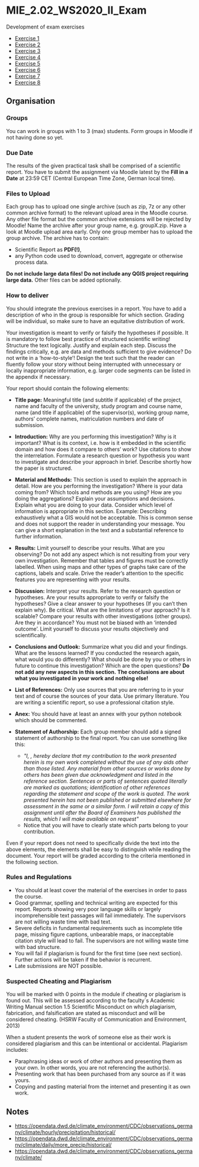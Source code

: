 # MIE_2.02_WS2020_II_Exam
Development of exam exercises

* [Exercise 1](doc/ex1.md)
* [Exercise 2](doc/ex2.md)
* [Exercise 3](doc/ex3.md)
* [Exercise 4](doc/ex4.md)
* [Exercise 5](doc/ex5.md)
* [Exercise 6](doc/ex6.md)
* [Exercise 7](doc/ex7.md)
* [Exercise 8](doc/ex8.md)

## Organisation
### Groups
You can work in groups with 1 to 3 (max) students. Form groups in Moodle if not having done so yet.

### Due Date
The results of the given practical task shall be comprised of a scientific report. 
You have to submit the assignment via Moodle latest by the **Fill in a Date** at 23:59 CET 
(Central European Time Zone, German local time).

### Files to Upload
Each group has to upload one single archive 
(such as zip, 7z or any other common archive format) 
to the relevant upload area in the Moodle course. 
Any other file format but the common archive extensions will be rejected by Moodle! 
Name the archive after your group name, e.g. groupX.zip. 
Have a look at Moodle upload area early. Only one group member has to upload the group archive. 
The archive has to contain:

- Scientific Report as **PDF(!)**,
- any Python code used to download, convert, aggregate or otherwise process data.

**Do not include large data files! Do not include any QGIS project requiring large data.**
Other files can be added optionally.

### How to deliver
You should integrate the previous exercises in a report. You have to add a description of who in 
the group is responsible for which section. Grading will be individual, so make sure to have an equitative
distribution of work.

Your investigation is meant to verify or falsify the hypotheses if possible. 
It is mandatory to follow best practice of structured scientific writing! 
Structure the text logically. Justify and explain each step. 
Discuss the findings critically, e.g. are data and methods sufficient to give evidence? 
Do not write in a ‘how-to-style’! 
Design the text such that the reader can fluently follow your story without being interrupted 
with unnecessary or locally inappropriate information, 
e.g. larger code segments can be listed in the appendix if necessary.

Your report should contain the following elements:

- **Title page:** Meaningful title (and subtitle if applicable) of the project, 
name and faculty of the university, study program and course name, 
name (and title if applicable) of the supervisor(s), 
working group name, authors’ complete names, matriculation numbers and date of submission.

- **Introduction:** Why are you performing this investigation? Why is it important? 
What is its context, i.e. how is it embedded in the scientific domain and how does it 
compare to others’ work? Use citations to show the interrelation. 
Formulate a research question or hypothesis you want to investigate and 
describe your approach in brief. Describe shortly how the paper is structured.

- **Material and Methods:** This section is used to explain the approach in detail. 
How are you performing the investigation? Where is your data coming from? 
Which tools and methods are you using? How are you doing the aggregations? 
Explain your assumptions and decisions. Explain what you are doing to your data.
Consider which level of information is appropriate in this section. 
Example: Describing exhaustively what a GIS would not be acceptable. 
This is common sense and does not support the reader in understanding your message. 
You can give a short explanation in the text and a substantial reference to further information.

- **Results:** Limit yourself to describe your results. 
What are you observing? 
Do not add any aspect which is not resulting from your very own investigation. 
Remember that tables and figures must be correctly labelled. 
When using maps and other types of graphs take care of the captions, labels and scale. 
Drive the reader’s attention to the specific features you are representing with your results.

- **Discussion:** Interpret your results. Refer to the research question or hypotheses. 
Are your results appropriate to verify or falsify the hypotheses? 
Give a clear answer to your hypotheses (If you can’t then explain why). 
Be critical. What are the limitations of your approach? Is it scalable? 
Compare your results with other investigations (other groups). 
Are they in accordance? You must not be biased with an ‘intended outcome’. 
Limit yourself to discuss your results objectively and scientifically.

- **Conclusions and Outlook:** Summarize what you did and your findings. 
What are the lessons learned? If you conducted the research again, 
what would you do differently? 
What should be done by you or others in future to continue this investigation? 
Which are the open questions? **Do not add any new aspects in this section.** 
**The conclusions are about what you investigated in your work and nothing else!**

- **List of References:** Only use sources that you are referring to in your text and of course
the sources of your data. Use primary literature.
You are writing a scientific report, so use a professional citation style.

- **Anex:** You should have at least an annex with your python notebook which should be commented.

- **Statement of Authorship:** Each group member should add a signed statement of authorship 
to the final report. You can use something like this:

	- *"I, <name>, hereby declare that my contribution to the work presented herein is my own work completed without the use of any aids other than those listed. Any material from other sources or works done by others has been given due acknowledgment and listed in the reference section. Sentences or parts of sentences quoted literally are marked as quotations; identification of other references regarding the statement and scope of the work is quoted. The work presented herein has not been published or submitted elsewhere for assessment in the same or a similar form. I will retain a copy of this assignment until after the Board of Examiners has published the results, which I will make available on request"*
	- Notice that you will have to clearly state which parts belong to your contribution.

Even if your report does not need to specifically divide the text into the above elements,
the elements shall be easy to distinguish while reading the document. 
Your report will be graded according to the criteria mentioned in the following section.

### Rules and Regulations

- You should at least cover the material of the exercises in order to pass the course.
- Good grammar, spelling and technical writing are expected for this report. 
Reports showing very poor language skills or largely incomprehensible text passages 
will fail immediately. The supervisors are not willing waste time with bad text.
- Severe deficits in fundamental requirements such as incomplete title page, 
missing figure captions, unbearable maps, or inacceptable citation style will lead to fail. 
The supervisors are not willing waste time with bad structure.
- You will fail if plagiarism is found for the first time (see next section). 
Further actions will be taken if the behavior is recurrent.
- Late submissions are NOT possible.

### Suspected Cheating and Plagiarism
You will be marked with 0 points in the module if cheating or plagiarism is found out. 
This will be assessed according to the faculty´s Academic Writing Manual section 1.5 
Scientific Misconduct on which plagiarism, fabrication, and falsification are stated 
as misconduct and will be considered cheating. 
(HSRW Faculty of Communication and Environment, 2013)

When a student presents the work of someone else as their work is considered plagiarism and this can be intentional or accidental. 
Plagiarism includes:

- Paraphrasing ideas or work of other authors and presenting them as your own. 
In other words, you are not referencing the author(s).
- Presenting work that has been purchased from any source as if it was yours.
- Copying and pasting material from the internet and presenting it as own work.
## Notes

* https://opendata.dwd.de/climate_environment/CDC/observations_germany/climate/hourly/precipitation/historical/
* https://opendata.dwd.de/climate_environment/CDC/observations_germany/climate/daily/more_precip/historical/
* https://opendata.dwd.de/climate_environment/CDC/observations_germany/climate/
